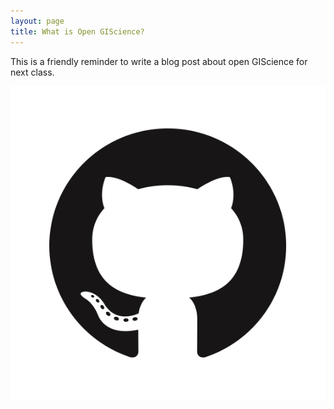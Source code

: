 ```yaml
---
layout: page
title: What is Open GIScience?
---
```


This is a friendly reminder to write a blog post about open GIScience for next class.


![Github Logo](assets/Github-Mark.png)
